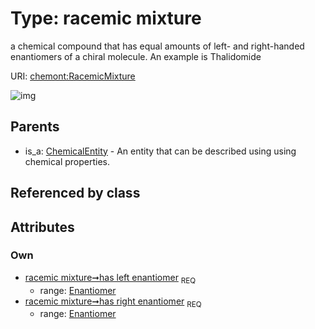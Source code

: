 
# Type: racemic mixture


a chemical compound that has equal amounts of left- and right-handed enantiomers of a chiral molecule. An example is Thalidomide

URI: [chemont:RacemicMixture](http://w3id.org/chemontRacemicMixture)


![img](http://yuml.me/diagram/nofunky;dir:TB/class/[Enantiomer]<has%20right%20enantiomer%201..1-++[RacemicMixture],[Enantiomer]<has%20left%20enantiomer%201..1-++[RacemicMixture],[ChemicalEntity]^-[RacemicMixture],[Enantiomer],[ChemicalEntity])

## Parents

 *  is_a: [ChemicalEntity](ChemicalEntity.md) - An entity that can be described using using chemical properties.

## Referenced by class


## Attributes


### Own

 * [racemic mixture➞has left enantiomer](racemic_mixture_has_left_enantiomer.md)  <sub>REQ</sub>
    * range: [Enantiomer](Enantiomer.md)
 * [racemic mixture➞has right enantiomer](racemic_mixture_has_right_enantiomer.md)  <sub>REQ</sub>
    * range: [Enantiomer](Enantiomer.md)
